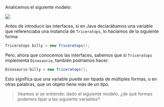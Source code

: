 Analicemos el siguiente modelo: 

![](http://www.plantuml.com/plantuml/png/bSuz3i8m30NWFQV8MCx0XCh00H2xSOsmbCJHSze1rBlp8uh4X3ezoNh-zBGqmOLOubwBEOrGY_SGusGwnC6G5Trc6-OGE95xF2heMzHSasGfpV-yVmxdqPdG4s15wSSzIJ9-shKPLhjEIR7hwKRBs6Kjb0NKhFfgb2qB3YgOgBk-uqK_0000)

Antes de introducir las interfaces, si en Java declarábamos una variable que referenciaba una instancia de `Triceratops`, lo hacíamos de la siguiente forma: 

```java
Triceratops billy = new Triceratops();
```

Pero, ahora que conocemos las interfaces, sabemos que si `Triceratops` implementa `Dinasaurio`, también podríamos hacer:

```java
Dinosaurio billy = new Triceratops();
```

Esto significa que una variable puede ser tipada de múltiples formas, o en otras palabras, que un objeto tiene más de un tipo. 
> Veamos si se entiende: dado el siguiente modelo, ¿de qué formas podemos tipar a las siguiente variables?
> 


<!--
@startuml
interface Dinosaurio {
  void dormir();
}

class Tiranosaurio implements Dinosaurio {
  void dormir();
  void buscarCarronia();
}

class Velociraptor implements Dinosaurio {
  void dormir();
  void salirACazar();
}


class Triceratops implements Dinosaurio {
  void dormir();
  void comerHierva(hierva);
}
@enduml
-->
